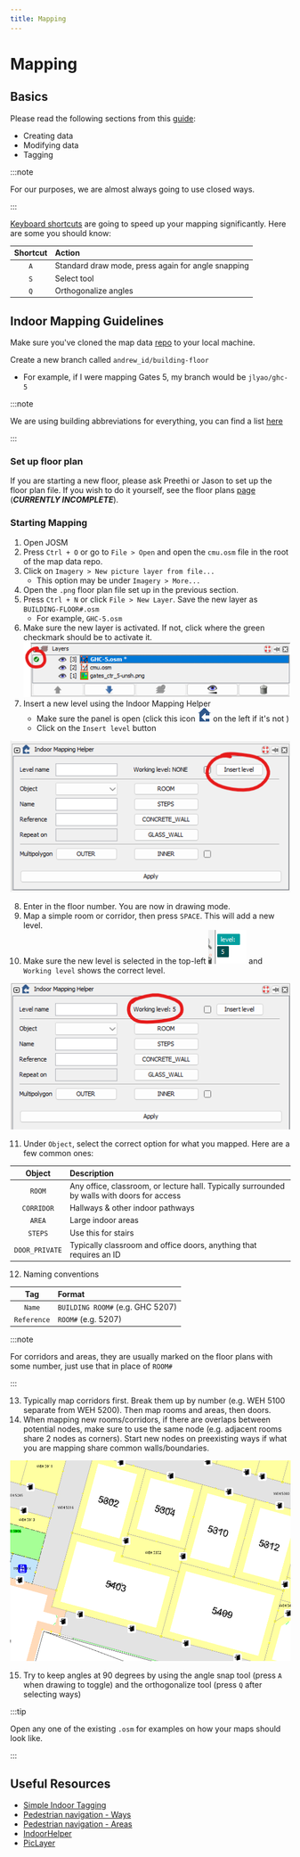 ```yaml
---
title: Mapping
---
```


# Mapping

## Basics

Please read the following sections from this [guide](https://labs.mapbox.com/mapping/mapping-with-josm/#creating-data):

- Creating data
- Modifying data
- Tagging

:::note

For our purposes, we are almost always going to use closed ways.

:::

[Keyboard shortcuts](https://josm.openstreetmap.de/wiki/Shortcuts) are going to speed up your mapping significantly. Here are some you should know:

| Shortcut | Action                                             |
| :------: | :------------------------------------------------- |
|   `A`    | Standard draw mode, press again for angle snapping |
|   `S`    | Select tool                                        |
|   `Q`    | Orthogonalize angles                               |

## Indoor Mapping Guidelines

Make sure you've cloned the map data [repo](./getting-started#map-data) to your local machine.

Create a new branch called `andrew_id/building-floor`

- For example, if I were mapping Gates 5, my branch would be `jlyao/ghc-5`

:::note

We are using building abbreviations for everything, you can find a list [here](https://www.cmu.edu/hub/legend.html)

:::

### Set up floor plan

If you are starting a new floor, please ask Preethi or Jason to set up the floor plan file. If you wish to do it yourself, see the floor plans [page](./floor-plans) (**_CURRENTLY INCOMPLETE_**).

### Starting Mapping

1. Open JOSM
2. Press `Ctrl + O` or go to `File > Open` and open the `cmu.osm` file in the root of the map data repo.
3. Click on `Imagery > New picture layer from file...`
   - This option may be under `Imagery > More...`
4. Open the `.png` floor plan file set up in the previous section.
5. Press `Ctrl + N` or click `File > New Layer`. Save the new layer as `BUILDING-FLOOR#.osm`
   - For example, `GHC-5.osm`
6. Make sure the new layer is activated. If not, click where the green checkmark should be to activate it. ![Activate layer](images/03-mapping/activate-layer.png)
7. Insert a new level using the Indoor Mapping Helper
   - Make sure the panel is open (click this icon ![IndoorHelper](images/03-mapping/indoorhelper.png) on the left if it's not )
   - Click on the `Insert level` button

![Insert level](images/03-mapping/insert-level.png)

8. Enter in the floor number. You are now in drawing mode.
9. Map a simple room or corridor, then press `SPACE`. This will add a new level.
10. Make sure the new level is selected in the top-left ![Level select](images/03-mapping/level-select.png) and `Working level` shows the correct level.

![Working level](images/03-mapping/working-level.png)

11. Under `Object`, select the correct option for what you mapped. Here are a few common ones:

|     Object     | Description                                                                                 |
| :------------: | :------------------------------------------------------------------------------------------ |
|     `ROOM`     | Any office, classroom, or lecture hall. Typically surrounded by walls with doors for access |
|   `CORRIDOR`   | Hallways & other indoor pathways                                                            |
|     `AREA`     | Large indoor areas                                                                          |
|    `STEPS`     | Use this for stairs                                                                         |
| `DOOR_PRIVATE` | Typically classroom and office doors, anything that requires an ID                          |

12. Naming conventions

|     Tag     | Format                           |
| :---------: | :------------------------------- |
|   `Name`    | `BUILDING ROOM#` (e.g. GHC 5207) |
| `Reference` | `ROOM#` (e.g. 5207)              |

:::note

For corridors and areas, they are usually marked on the floor plans with some number, just use that in place of `ROOM#`

:::

13. Typically map corridors first. Break them up by number (e.g. WEH 5100 separate from WEH 5200). Then map rooms and areas, then doors.
14. When mapping new rooms/corridors, if there are overlaps between potential nodes, make sure to use the same node (e.g. adjacent rooms share 2 nodes as corners). Start new nodes on preexisting ways if what you are mapping share common walls/boundaries.

![Example](images/03-mapping/example-weh-5.png)

15. Try to keep angles at 90 degrees by using the angle snap tool (press `A` when drawing to toggle) and the orthogonalize tool (press `Q` after selecting ways)

:::tip

Open any one of the existing `.osm` for examples on how your maps should look like.

:::

## Useful Resources

- [Simple Indoor Tagging](https://wiki.openstreetmap.org/wiki/Simple_Indoor_Tagging)
- [Pedestrian navigation - Ways](https://wiki.openstreetmap.org/wiki/Guidelines_for_pedestrian_navigation#Ways_inside_buildings)
- [Pedestrian navigation - Areas](https://wiki.openstreetmap.org/wiki/Guidelines_for_pedestrian_navigation#Inside_buildings)
- [IndoorHelper](https://wiki.openstreetmap.org/wiki/JOSM/Plugins/indoorhelper)
- [PicLayer](https://wiki.openstreetmap.org/wiki/JOSM/Plugins/PicLayer)
